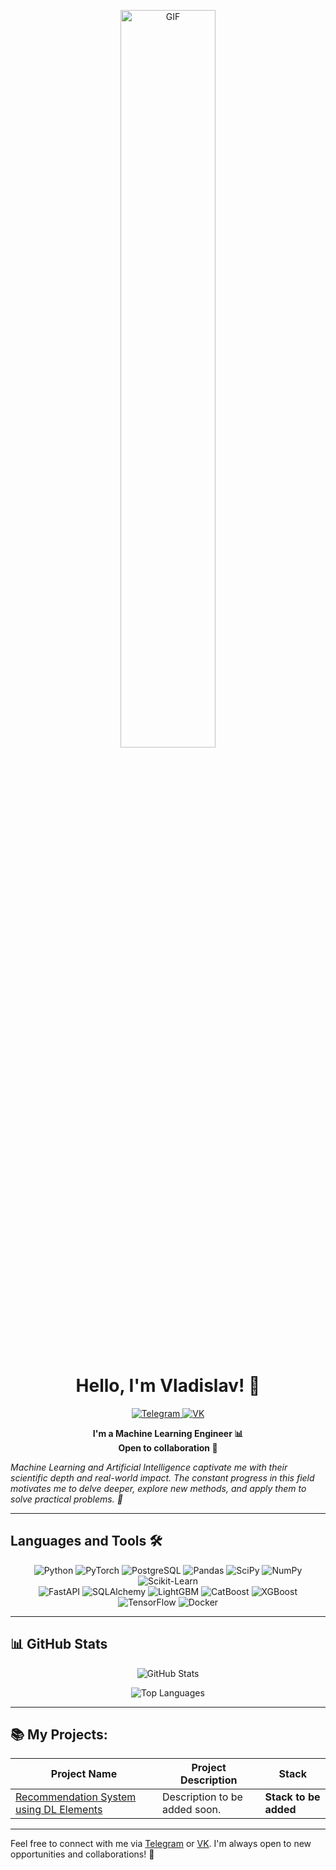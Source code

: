 <p align="center">
  <img src="https://i.pinimg.com/originals/ba/2d/c8/ba2dc8be889560116d694d1aba3eb77b.gif" alt="GIF" width="55%">
</p>

<h1 align="center">Hello, I'm Vladislav! 👋</h1>

<p align="center">
  <a href="https://t.me/VladPl_RG">
    <img src="https://img.shields.io/badge/TELEGRAM-blue?style=for-the-badge&logo=telegram&logoColor=white" alt="Telegram">
  </a>
  <a href="https://vk.com/id398362104">
    <img src="https://img.shields.io/badge/VK-0077FF?style=for-the-badge&logo=vk&logoColor=white" alt="VK">
  </a>
</p>

<p align="center">
  <b>I'm a Machine Learning Engineer 📊</b><br>
  <b>Open to collaboration 🤝</b>
</p>

*Machine Learning and Artificial Intelligence captivate me with their scientific depth and real-world impact. The constant progress in this field motivates me to delve deeper, explore new methods, and apply them to solve practical problems. 🚀*

---

<h2>Languages and Tools 🛠️</h2>

<p align="center">
  <img src="https://img.shields.io/badge/Python-3776AB?style=flat&logo=python&logoColor=white" alt="Python" />
  <img src="https://img.shields.io/badge/PyTorch-EE4C2C?style=flat&logo=pytorch&logoColor=white" alt="PyTorch" />
  <img src="https://img.shields.io/badge/PostgreSQL-316192?style=flat&logo=postgresql&logoColor=white" alt="PostgreSQL" />
  <img src="https://img.shields.io/badge/Pandas-150458?style=flat&logo=pandas&logoColor=white" alt="Pandas" />
  <img src="https://img.shields.io/badge/SciPy-8CAAE6?style=flat&logo=scipy&logoColor=white" alt="SciPy" />
  <img src="https://img.shields.io/badge/Numpy-013243?style=flat&logo=numpy&logoColor=white" alt="NumPy" />
  <img src="https://img.shields.io/badge/scikit--learn-F7931E?style=flat&logo=scikitlearn&logoColor=white" alt="Scikit-Learn" />
  <br>
  <img src="https://img.shields.io/badge/FastAPI-009688?style=flat&logo=fastapi&logoColor=white" alt="FastAPI" />
  <img src="https://img.shields.io/badge/SQLAlchemy-000000?style=flat&logo=sqlite&logoColor=white" alt="SQLAlchemy" />
  <!-- ML Frameworks -->
  <img src="https://img.shields.io/badge/LightGBM-00BFFF?style=flat&logo=lightgbm&logoColor=white" alt="LightGBM" />
  <img src="https://img.shields.io/badge/CatBoost-FFB300?style=flat&logo=catboost&logoColor=white" alt="CatBoost" />
  <img src="https://img.shields.io/badge/XGBoost-AA4A44?style=flat&logo=xgboost&logoColor=white" alt="XGBoost" />
  <img src="https://img.shields.io/badge/TensorFlow-FF6F00?style=flat&logo=tensorflow&logoColor=white" alt="TensorFlow" />
  <img src="https://img.shields.io/badge/Docker-2496ED?style=flat&logo=docker&logoColor=white" alt="Docker" />
</p>

---

## 📊 GitHub Stats

<p align="center">
  <img src="https://github-readme-stats.vercel.app/api?username=VladPl78916&show_icons=true&theme=tokyonight&count_private=true" alt="GitHub Stats">
</p>

<p align="center">
  <img src="https://github-readme-stats.vercel.app/api/top-langs/?username=VladPl78916&layout=compact&theme=tokyonight" alt="Top Languages">
</p>

---

## 📚 My Projects:

| **Project Name**                                      | **Project Description**                                                                                                                                           | **Stack**                         |
|-------------------------------------------------------|--------------------------------------------------------------------------------------------------------------------------------------------------------------------|----------------------------------|
| [Recommendation System using DL Elements](#)         | Description to be added soon.                                                                                                                                    | **Stack to be added**             |

---

Feel free to connect with me via [Telegram](https://t.me/VladPl_RG) or [VK](https://vk.com/id398362104). I'm always open to new opportunities and collaborations! 🚀

